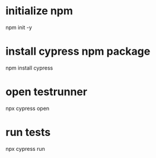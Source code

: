 # initialize npm

npm init -y

# install cypress npm package

npm install cypress

# open testrunner

npx cypress open

# run tests

npx cypress run
